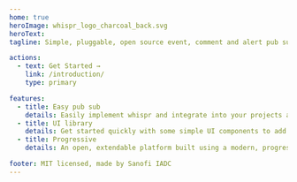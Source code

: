 ```yaml
---
home: true
heroImage: whispr_logo_charcoal_back.svg
heroText:
tagline: Simple, pluggable, open source event, comment and alert pub sub microservice

actions:
  - text: Get Started →
    link: /introduction/
    type: primary

features:
  - title: Easy pub sub
    details: Easily implement whispr and integrate into your projects as a pub sub solution for event type data.
  - title: UI library
    details: Get started quickly with some simple UI components to add cool whispr integrations to your app, or build from them as samples.
  - title: Progressive
    details: An open, extendable platform built using a modern, progressive tech stack using Nest.js, GraphQL.

footer: MIT licensed, made by Sanofi IADC
---
```

